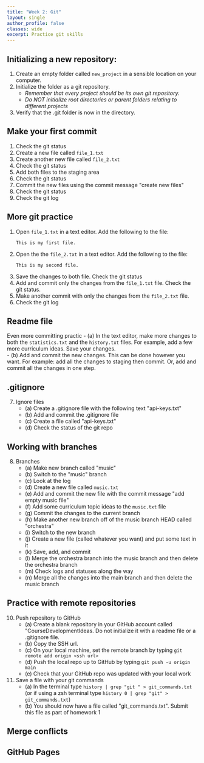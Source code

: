 ```yaml
---
title: "Week 2: Git"
layout: single
author_profile: false
classes: wide
excerpt: Practice git skills
---
```


## Initializing a new repository:
1. Create an empty folder called `new_project` in a sensible location on your computer. 
2. Initialize the folder as a git repository.  
    * *Remember that every project should be its own git repository.*
    * *Do NOT initialize root directories or parent folders relating to different projects*
3. Verify that the .git folder is now in the directory.

## Make your first commit
1. Check the git status 
2. Create a new file called `file_1.txt` 
3. Create another new file called `file_2.txt` 
4. Check the git status 
5. Add both files to the staging area
6. Check the git status
7. Commit the new files using the commit message "create new files"
8. Check the git status 
9. Check the git log 

## More git practice
 1. Open `file_1.txt` in a text editor.   Add the following to the file:
    ```
    This is my first file.
    ```
2. Open the the `file_2.txt` in a text editor.  Add the following to the file: 
    ```
    This is my second file.
    ```
3. Save the changes to both file.  Check the git status
4. Add and commit only the changes from the `file_1.txt` file.  Check the git status.
5. Make another commit with only the changes from the `file_2.txt` file.
6. Check the git log

## Readme file
Even more committing practic    - (a) In the text editor, make more changes to both the `statistics.txt` and the `history.txt` files. For example, add a few more curriculum ideas. Save your changes.  
    - (b) Add and commit the new changes.  This can be done however you want.  For example:  add all the changes to staging then commit.  Or, add and commit all the changes in one step.    

## .gitignore
7. Ignore files
    - (a) Create a .gitignore file with the following text "api-keys.txt" 
    - (b) Add and commit the .gitignore file
    - (c) Create a file called "api-keys.txt" 
    - (d) Check the status of the git repo

## Working with branches
8. Branches
    - (a) Make new branch called "music"
    - (b) Switch to the "music" branch
    - (c) Look at the log
    - (d) Create a new file called `music.txt`
    - (e) Add and commit the new file with the commit message "add empty music file"
    - (f) Add some curriculum topic ideas to the `music.txt` file
    - (g) Commit the changes to the current branch
    - (h) Make another new branch off of the music branch HEAD called "orchestra"
    - (i) Switch to the new branch
    - (j) Create a new file (called whatever you want) and put some text in it
    - (k) Save, add, and commit
    - (l) Merge the orchestra branch into the music branch and then delete the orchestra branch
    - (m) Check logs and statuses along the way
    - (n) Merge all the changes into the main branch and then delete the music branch
 
## Practice with remote repositories 
10. Push repository to GitHub
    - (a) Create a blank repository in your GitHub account called "CourseDevelopmentIdeas.  Do not initialize it with a readme file or a .gitignore file.
    - (b) Copy the SSH url.
    - (c) On your local machine, set the remote branch by typing `git remote add origin <ssh url>`
    - (d) Push the local repo up to GitHub by typing `git push -u origin main`
    - (e) Check that your GitHub repo was updated with your local work
11. Save a file with your git commands
    - (a) In the terminal type `history | grep "git " > git_commands.txt` (or if using a zsh terminal type `history 0 | grep "git" > git_commands.txt`)
    - (b) You should now have a file called "git_commands.txt". Submit this file as part of homework 1

## Merge conflicts

## GitHub Pages

